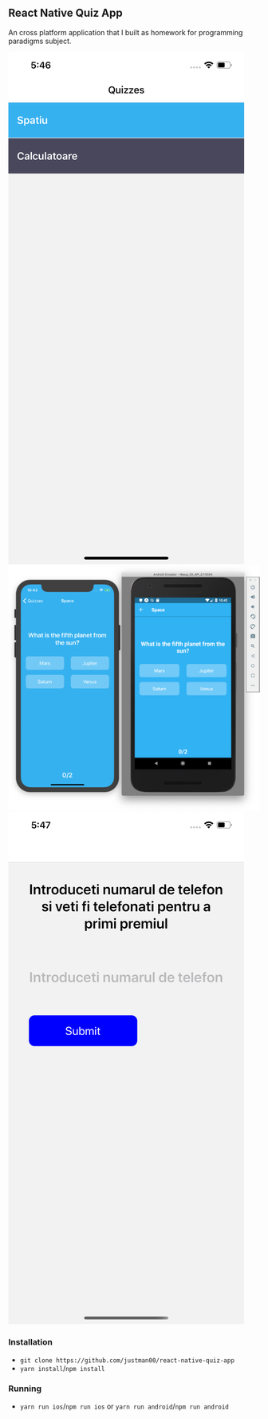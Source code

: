 ## React Native Quiz App

An cross platform application that I built as homework for programming paradigms subject.

![Index Screen](./assets/index.png)
![Quiz Screen](./assets/quiz.png)
![Success Screen](./assets/success.png)

### Installation

- `git clone https://github.com/justman00/react-native-quiz-app`
- `yarn install`/`npm install`

### Running

- `yarn run ios`/`npm run ios` or `yarn run android`/`npm run android`
